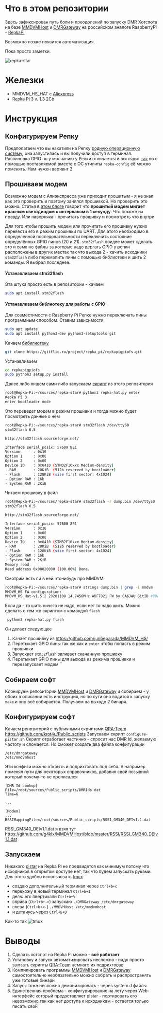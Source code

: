# Что в этом репозитории
Здесь зафиксирован путь боли и преодолений по запуску DMR Хотспота на базе [MMDVMHost](https://github.com/g4klx/MMDVMHost) и [DMRGateway](https://github.com/g4klx/DMRGateway) на российском аналоге RaspberryPi - [RepkaPi](https://repka-pi.ru/)

Возможно позже появится автоматизация.

Пока просто заметки. 

![repka-star](./files/IMG_20240309_122749_cut.jpg)
# Железки
- MMDVM_HS_HAT c [Aliexpress](https://aliexpress.ru/item/32915442246.html?spm=a2g2w.orderdetail.0.0.48e84aa6vTCf5Q&sku_id=12000024784954883)
- [Repka Pi 3](https://repka-pi.ru/) v. 1.3 2Gb

# Инструкция
## Конфигурируем Репку
Предполагаем что вы накатили на Репку [родную операционную систему](https://repka-pi.ru/#operation-system-anchor), она запустилась и вы получили доступ в терминал.
Распиновка GPIO по у молчанию у Репки отличается и выглядит [так](https://repka-pi.ru/#periphery_block) но с помощью поставляемой вместе с ОС утилиты `repka-config` её можно поменять. Нам нужен вариант 2.
## Прошиваем модем
Возможно модем с Алиэкспресса уже приходит прошитым - я не знал как это проверить и поэтому занялся прошивкой. Но проверить это можно. Статья в [этом блоге](https://www.mmdvm.club/index.php/archives/249/) говорит что **прошитый модем мигает красным светодиодом с интервалом в 1 секунду**. Что похоже на правду. Или наверняка - прочитать прошивку и посмотреть что внутри.

Для того чтобы прошить модем или прочитать его прошивку нужно перевести его в режим прошивки по UART. Для этого необходимо в определенной последовательности переключить состояние определённых GPIO пинов (20 и 21). `stm32flash` поидее может сделать это и сама но файлы за которые надо дергать GPIO у репки расположены в других местах так что выхода 2 - хачить исходники `stm32flash` либо перемапить пины с помощью библиотеки и шить 2 команды. Я выбрал последнее.
#### Устанавливаем stm32flash
Эта штука просто есть в репозитории - качаем
```bash
sudo apt install stm32flash
```
#### Устанавливаем библиотеку для работы с GPIO
Для совместимости с Raspberry Pi Репке нужно переключать пины программным способом. Ставим зависимости
```bash
sudo apt update
sudo apt install python3-dev python3-setuptools git
```
Качаем [бибилиотеку](https://gitflic.ru/project/repka_pi/repkapigpiofs)
```bash
git clone https://gitflic.ru/project/repka_pi/repkapigpiofs.git
```
Устанавливаем
```bash
cd repkapigpiofs
sudo python3 setup.py install
```
Далее либо пишем сами либо запускаем [скрипт](repka-hat.py) из этого репозитория
```bash
root@Repka-Pi:~/sources/repka-star# python3 repka-hat.py enter
Repka Pi 3
enter bootloader mode
```
Это переведет модем в режим прошивки и тогда можно будет посмотреть данные о нём
```bash
root@Repka-Pi:~/sources/repka-star# stm32flash /dev/ttyS0
stm32flash 0.5

http://stm32flash.sourceforge.net/

Interface serial_posix: 57600 8E1
Version      : 0x10
Option 1     : 0x00
Option 2     : 0x00
Device ID    : 0x0410 (STM32F10xxx Medium-density)
- RAM        : 20KiB  (512b reserved by bootloader)
- Flash      : 128KiB (size first sector: 4x1024)
- Option RAM : 16b
- System RAM : 2KiB
```
Читаем прошивку в файл
```bash
root@Repka-Pi:~/sources/repka-star# stm32flash -r dump.bin /dev/ttyS0
stm32flash 0.5

http://stm32flash.sourceforge.net/

Interface serial_posix: 57600 8E1
Version      : 0x10
Option 1     : 0x00
Option 2     : 0x00
Device ID    : 0x0410 (STM32F10xxx Medium-density)
- RAM        : 20KiB  (512b reserved by bootloader)
- Flash      : 128KiB (size first sector: 4x1024)
- Option RAM : 16b
- System RAM : 2KiB
Memory read
Read address 0x08020000 (100.00%) Done.
```
Смотрим есть ли в ней чтонибудь про MMDVM
```bash
root@Repka-Pi:~/sources/repka-star# strings dump.bin | grep -i mmdvm
MMDVM_HS FW configuration:
MMDVM_HS_Hat-v1.5.2 20201108 14.7456MHz ADF7021 FW by CA6JAU GitID #89daa20
```
Если да - то шить ничего не надо, если нет то надо шить. Можно сделать с тем же скриптом с командой `flash`
```bash
 python3 repka-hat.py flash
```
Он делает следующее
1. Качает прошивку из https://github.com/juribeparada/MMDVM_HS/
2. Перетыкает GPIO пины так же как и `enter` чтобы попасть в режим прошивки
3. Запускает `stm32flash` заливает скачанную прошивку
4. Перетыкает GPIO пины для выхода из режима прошивки и перезапускает модем ``
## Собираем софт
Клонируем репозитории [MMDVMHost](https://github.com/g4klx/MMDVMHost) и [DMRGateway](https://github.com/g4klx/DMRGateway) и собираем - у обоих в описании есть инструкция, но по сути оно водится к запуску `make` и оно всё собирается. Получаем на выходе 2 бинаря.
## Конфигурируем софт
Качаем репозиторий с публичными скриптами [QRA-Team](https://5973.ru/) https://github.com/krot4u/Public_scripts 
Запускаем скрипт `configure-pistar.sh` 
Скрипт отработает частично - спросит нас DMR Id, желаемую частоту и сломается. Но сможет создать два файла конфигурации
```
/etc/dmrgateway
/etc/mmdvmhost
```
Эти конфиги можно открыть и подрихтовать под себя. Я например поменял пути для некоторых справочников, добавил свой позывной который почему-то не прописался
```
[DMR Id Lookup]
File=/root/sources/Public_scripts/DMRIds.dat
Time=6

...

[Modem]
...
RSSIMappingFile=/root/sources/Public_scripts/RSSI_GM340_DEIv1.1.dat
```

RSSI_GM340_DEIv1.1.dat я взял тут https://github.com/g4klx/MMDVMHost/blob/master/RSSI/RSSI_GM340_DEIv1.1.dat
## Запускаем
Никакого [pistar](https://www.pistar.uk/) на Repka Pi не предвидется как минимум потому что исходников в открытом доступе нет, так что будем запускать руками. Для этого удобно использовать [tmux](https://ru.wikipedia.org/wiki/Tmux)

- создаю дополнительный терминал через `Ctrl+b+c`
- перехожу в новый терминал `Ctrl+b+1`
- делю его пвертикали `Ctrl+b+%`
- справа (`Ctrl+b+->`) запускаю `./DMRGateway /etc/dmrgateway`
- слева  (`Ctrl+b+<-`) `./MMDVMHost /etc/mmdvmhost`
- и детачусь через `Ctrl+B+D`

Как-то так
![tmux](./files/tmux.png)
# Выводы

1. Сделать хотспот на Repka Pi можно - **всё работает**
2. Установку и запуск автоматизировать несложно - надо просто заюзать скрипты [QRA-Team](https://5973.ru/) немного их подрихтовав
3. Компилировать программы [MMDVMHost](https://github.com/g4klx/MMDVMHost) и [DMRGateway](https://github.com/g4klx/DMRGateway) самостоятельно необязательно можно собрать и распространять уже готовые бинари
4. Запуск тоже несложно демонизировать - через system.d файлы
5. Единственная проблема - конфигурирование на лету через Web-интерфейс который предоставляет pistar - портировать его невозможно так как нет доступа к исходникам - остается только писать свой